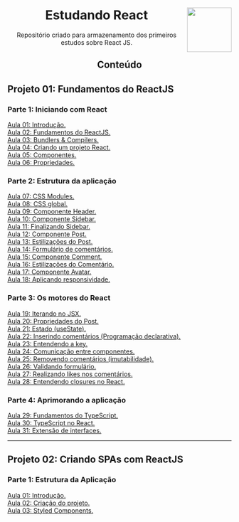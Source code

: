 <div align="center">
<a href="https://github.com/monicaquintal" target="_blank"><img align="right" height="100" src="https://cdn.jsdelivr.net/gh/devicons/devicon/icons/react/react-original.svg" /></a>
<h1>Estudando React</h1>
<p>Repositório criado para armazenamento dos primeiros estudos sobre React JS.</p>
</div>

<div align="center">
<h2>Conteúdo</h2>
</div>

<div id="conteudo" align="justify">

## Projeto 01: Fundamentos do ReactJS

### Parte 1: Iniciando com React

<a href="./aulas/2023/aula01.md">Aula 01: Introdução.</a><br>
<a href="./aulas/2023/aula02.md">Aula 02: Fundamentos do ReactJS.</a><br>
<a href="./aulas/2023/aula03.md">Aula 03: Bundlers & Compilers.</a><br>
<a href="./aulas/2023/aula04.md">Aula 04: Criando um projeto React.</a><br>
<a href="./aulas/2023/aula05.md">Aula 05: Componentes.</a><br>
<a href="./aulas/2023/aula06.md">Aula 06: Propriedades.</a><br>

### Parte 2: Estrutura da aplicação

<a href="./aulas/2023/aula07.md">Aula 07: CSS Modules.</a><br>
<a href="./aulas/2023/aula08.md">Aula 08: CSS global.</a><br>
<a href="./aulas/2023/aula09.md">Aula 09: Componente Header.</a><br>
<a href="./aulas/2023/aula10.md">Aula 10: Componente Sidebar.</a><br>
<a href="./aulas/2023/aula11.md">Aula 11: Finalizando Sidebar.</a><br>
<a href="./aulas/2023/aula12.md">Aula 12: Componente Post.</a><br>
<a href="./aulas/2023/aula13.md">Aula 13: Estilizações do Post.</a><br>
<a href="./aulas/2023/aula14.md">Aula 14: Formulário de comentários.</a><br>
<a href="./aulas/2023/aula15.md">Aula 15: Componente Comment.</a><br>
<a href="./aulas/2023/aula16.md">Aula 16: Estilizações do Comentário.</a><br>
<a href="./aulas/2023/aula17.md">Aula 17: Componente Avatar.</a><br>
<a href="./aulas/2023/aula18.md">Aula 18: Aplicando responsividade.</a><br>

### Parte 3: Os motores do React

<a href="./aulas/2023/aula19.md">Aula 19: Iterando no JSX.</a><br>
<a href="./aulas/2023/aula20.md">Aula 20: Propriedades do Post.</a><br>
<a href="./aulas/2023/aula21.md">Aula 21: Estado (useState).</a><br>
<a href="./aulas/2023/aula22.md">Aula 22: Inserindo comentários (Programação declarativa).</a><br>
<a href="./aulas/2023/aula23.md">Aula 23: Entendendo a key.</a><br>
<a href="./aulas/2023/aula24.md">Aula 24: Comunicação entre componentes.</a><br>
<a href="./aulas/2023/aula25.md">Aula 25: Removendo comentários (imutabilidade).</a><br>
<a href="./aulas/2023/aula26.md">Aula 26: Validando formulário.</a><br>
<a href="./aulas/2023/aula27.md">Aula 27: Realizando likes nos comentários.</a><br>
<a href="./aulas/2023/aula28.md">Aula 28: Entendendo closures no React.</a><br>

### Parte 4: Aprimorando a aplicação

<a href="./aulas/2023/aula29.md">Aula 29: Fundamentos do TypeScript.</a><br>
<a href="./aulas/2023/aula30.md">Aula 30: TypeScript no React.</a><br>
<a href="./aulas/2023/aula31.md">Aula 31: Extensão de interfaces.</a><br>

---

## Projeto 02: Criando SPAs com ReactJS

### Parte 1: Estrutura da Aplicação

<a href="./aulas/2023/aula32.md">Aula 01: Introdução.</a><br>
<a href="./aulas/2023/aula33.md">Aula 02: Criação do projeto.</a><br>
<a href="./aulas/2023/aula34.md">Aula 03: Styled Components.</a><br>